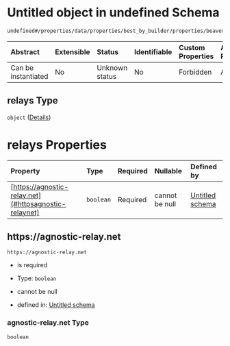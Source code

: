 # Untitled object in undefined Schema

```txt
undefined#/properties/data/properties/best_by_builder/properties/beaverbuild/properties/relays
```



| Abstract            | Extensible | Status         | Identifiable | Custom Properties | Additional Properties | Access Restrictions | Defined In                                                                          |
| :------------------ | :--------- | :------------- | :----------- | :---------------- | :-------------------- | :------------------ | :---------------------------------------------------------------------------------- |
| Can be instantiated | No         | Unknown status | No           | Forbidden         | Allowed               | none                | [bid\_summary.schema.json\*](../out/bid_summary.schema.json "open original schema") |

## relays Type

`object` ([Details](bid_summary-properties-data-properties-best_by_builder-properties-beaverbuild-properties-relays.md))

# relays Properties

| Property                                              | Type      | Required | Nullable       | Defined by                                                                                                                                                                                                                                                                                |
| :---------------------------------------------------- | :-------- | :------- | :------------- | :---------------------------------------------------------------------------------------------------------------------------------------------------------------------------------------------------------------------------------------------------------------------------------------- |
| [https://agnostic-relay.net](#httpsagnostic-relaynet) | `boolean` | Required | cannot be null | [Untitled schema](bid_summary-properties-data-properties-best_by_builder-properties-beaverbuild-properties-relays-properties-agnostic-relaynet.md "undefined#/properties/data/properties/best_by_builder/properties/beaverbuild/properties/relays/properties/https://agnostic-relay.net") |

## https\://agnostic-relay.net



`https://agnostic-relay.net`

* is required

* Type: `boolean`

* cannot be null

* defined in: [Untitled schema](bid_summary-properties-data-properties-best_by_builder-properties-beaverbuild-properties-relays-properties-agnostic-relaynet.md "undefined#/properties/data/properties/best_by_builder/properties/beaverbuild/properties/relays/properties/https://agnostic-relay.net")

### agnostic-relay.net Type

`boolean`
